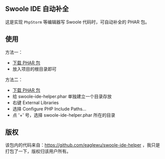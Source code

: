 ## Swoole IDE 自动补全

这是实现 `PhpStorm` 等编辑器写 Swoole 代码时，可自动补全的 PHAR 包。

## 使用

方法一：

- [下载 PHAR 包](https://github.com/onanying/swoole-ide-helper.phar/raw/master/swoole-ide-helper.phar)
- 放入项目的根目录即可

方法二：

- [下载 PHAR 包](https://github.com/onanying/swoole-ide-helper.phar/raw/master/swoole-ide-helper.phar)
- 给 swoole-ide-helper.phar 单独建立一个目录存放
- 右键 External Libraries
- 选择 Configure PHP Include Paths...
- 点 '+' 号，选择 swoole-ide-helper.phar 所在的目录

## 版权

该包内的代码来自：https://github.com/eaglewu/swoole-ide-helper ，我只是打包了一下，版权归该用户所有。